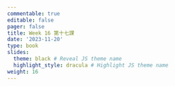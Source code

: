 ```yaml
---
commentable: true
editable: false
pager: false
title: Week 16 第十七課
date: '2023-11-20'
type: book
slides:
  theme: black # Reveal JS theme name
  highlight_style: dracula # Highlight JS theme name
weight: 16
---
```

